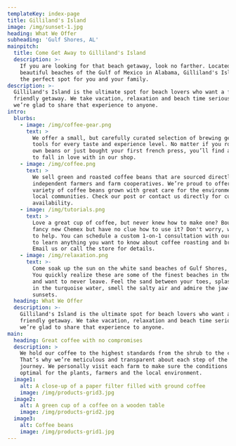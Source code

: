 ```yaml
---
templateKey: index-page
title: Gilliland's Island
image: /img/sunset-1.jpg
heading: What We Offer
subheading: 'Gulf Shores, AL'
mainpitch:
  title: Come Get Away to Gilliland's Island
  description: >-
    If you are looking for that beach getaway, look no farther. Located on the
    beautiful beaches of the Gulf of Mexico in Alabama, Gilliland's Island is
    the perfect spot for you and your family.
description: >-
  Gilliland's Island is the ultimate spot for beach lovers who want a family
  friendly getaway. We take vacation, relaxation and beach time seriously and
  we’re glad to share that experience to anyone.
intro:
  blurbs:
    - image: /img/coffee-gear.png
      text: >
        We offer a small, but carefully curated selection of brewing gear and
        tools for every taste and experience level. No matter if you roast your
        own beans or just bought your first french press, you’ll find a gadget
        to fall in love with in our shop.
    - image: /img/coffee.png
      text: >
        We sell green and roasted coffee beans that are sourced directly from
        independent farmers and farm cooperatives. We’re proud to offer a
        variety of coffee beans grown with great care for the environment and
        local communities. Check our post or contact us directly for current
        availability.
    - image: /img/tutorials.png
      text: >
        Love a great cup of coffee, but never knew how to make one? Bought a
        fancy new Chemex but have no clue how to use it? Don't worry, we’re here
        to help. You can schedule a custom 1-on-1 consultation with our baristas
        to learn anything you want to know about coffee roasting and brewing.
        Email us or call the store for details.
    - image: /img/relaxation.png
      text: >-
        Come soak up the sun on the white sand beaches of Gulf Shores, Alabama.
        You quickly realize these are some of the finest beaches in the world
        and want to never leave. Feel the sand between your toes, splash around
        in the turquoise water, smell the salty air and admire the jaw-dropping
        sunsets.
  heading: What We Offer
  description: >-
    Gilliland's Island is the ultimate spot for beach lovers who want a family
    friendly getaway. We take vacation, relaxation and beach time seriously and
    we’re glad to share that experience to anyone.
main:
  heading: Great coffee with no compromises
  description: >
    We hold our coffee to the highest standards from the shrub to the cup.
    That’s why we’re meticulous and transparent about each step of the coffee’s
    journey. We personally visit each farm to make sure the conditions are
    optimal for the plants, farmers and the local environment.
  image1:
    alt: A close-up of a paper filter filled with ground coffee
    image: /img/products-grid3.jpg
  image2:
    alt: A green cup of a coffee on a wooden table
    image: /img/products-grid2.jpg
  image3:
    alt: Coffee beans
    image: /img/products-grid1.jpg
---
```


